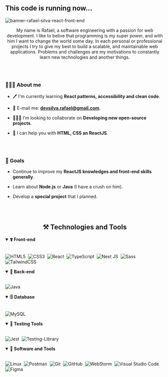 ## This code is running now...

![banner-rafael-silva-react-front-end](https://user-images.githubusercontent.com/81942196/213014226-6bf8cc65-8edc-43f7-8acd-b2f901c99b18.jpg)

<p align="center">
 My name is Rafael, a software engineering with a passion for web development. I like to belive that programming is my super power, and with him I want to change the world some day. In each personal or professional projects I try to give my best to build a scalable, and maintainable web applications. Problems and challenges are my motivations to constantly learn new technologies and another things. 
</p>

##

<br>

### 🙋🏻‍♂️ About me

- 🖊 I'm currently learning **React patterns, accessibility and clean code**. 

- 📩 E-mail me: **devsilva.rafael@gmail.com**.

- 👨🏻‍💻 I'm looking to collaborate on **Developing new open-source projects**.

- 🤝 I can help you with **HTML, CSS an ReactJS**.


##

<br>

### 📍 Goals

- Continue to improve my **ReactJS knowledges and front-end skills generally**.

- Learn about **Node.js** or **Java** (I have a crush on him).

- Develop a **special project** that I planned.

##

<br>

<h2 align="center">⚒ Technologies and Tools</h2>

<details open>
<summary><b>❣️ Front-end</b></summary>
<br>
  
![HTML5](https://img.shields.io/badge/-HTML5-E34F26?style=for-the-badge&logo=html5&logoColor=white)&nbsp;
![CSS3](https://img.shields.io/badge/-CSS3-1572B6?style=for-the-badge&logo=css3)&nbsp;
![React](https://img.shields.io/badge/-React-black?style=for-the-badge&logo=react)&nbsp;
![TypeScript](https://img.shields.io/badge/TypeScript-007ACC?style=for-the-badge&logo=typescript&logoColor=white)&nbsp;
![Next JS](https://img.shields.io/badge/Next-black?style=for-the-badge&logo=next.js&logoColor=white)&nbsp;
![Sass](https://img.shields.io/badge/-Sass-CC6699?style=for-the-badge&logo=sass&logoColor=white)&nbsp;
![TailwindCSS](https://img.shields.io/badge/tailwindcss-%2338B2AC.svg?style=for-the-badge&logo=tailwind-css&logoColor=white)

</details>

<details open>
<summary><b>🔹 Back-end</b></summary>
<br>
 
 ![Java](https://img.shields.io/badge/java-%23ED8B00.svg?style=for-the-badge&logo=java&logoColor=white)&nbsp;

</details>


<details open>
<summary><b>🗄 Database</b></summary>
<br>
  
 ![MySQL](https://img.shields.io/badge/mysql-%2300f.svg?style=for-the-badge&logo=mysql&logoColor=white)&nbsp;

</details>


<details open>
<summary><b>🧩 Testing Tools</b></summary>
<br>
 
 ![Jest](https://img.shields.io/badge/-jest-%23C21325?style=for-the-badge&logo=jest&logoColor=white)&nbsp;
 ![Testing-Library](https://img.shields.io/badge/-TestingLibrary-%23E33332?style=for-the-badge&logo=testing-library&logoColor=white)&nbsp;

</details>

<details open>
<summary><b>🎳 Software and Tools</b></summary>
<br>
  
![Linux](https://img.shields.io/badge/Linux-FCC624?style=for-the-badge&logo=linux&logoColor=black)&nbsp;
![Postman](https://img.shields.io/badge/Postman-FF6C37?style=for-the-badge&logo=postman&logoColor=white)&nbsp;
![Git](https://img.shields.io/badge/git-%23F05033.svg?style=for-the-badge&logo=git&logoColor=white)&nbsp;
![GitHub](https://img.shields.io/badge/github-%23121011.svg?style=for-the-badge&logo=github&logoColor=white)&nbsp;
![WebStorm](https://img.shields.io/badge/webstorm-143?style=for-the-badge&logo=webstorm&logoColor=white&color=black)&nbsp;
![Visual Studio Code](https://img.shields.io/badge/Visual%20Studio%20Code-0078d7.svg?style=for-the-badge&logo=visual-studio-code&logoColor=white)&nbsp;
![Figma](https://img.shields.io/badge/figma-%23F24E1E.svg?style=for-the-badge&logo=figma&logoColor=white)&nbsp;
</details>
